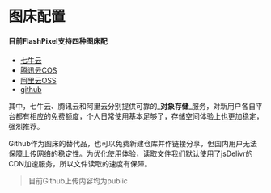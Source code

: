 # 图床配置

#### 目前FlashPixel支持四种图床配 <a href="#qi-niu-tu-chuang" id="qi-niu-tu-chuang"></a>

* [七牛云](https://app.gitbook.com/s/DH50JRNbN8y4WlbSjoya/\~/changes/tmST7zFe25zzgZpbiwGi/tu-chuang-pei-zhi/qi-niu-tu-chuang)
* [腾讯云COS](https://app.gitbook.com/s/DH50JRNbN8y4WlbSjoya/\~/changes/tmST7zFe25zzgZpbiwGi/tu-chuang-pei-zhi/teng-xun-yun)
* [阿里云OSS](https://app.gitbook.com/s/DH50JRNbN8y4WlbSjoya/\~/changes/tmST7zFe25zzgZpbiwGi/tu-chuang-pei-zhi/e-li-yun)
* [github](https://app.gitbook.com/s/DH50JRNbN8y4WlbSjoya/\~/changes/tmST7zFe25zzgZpbiwGi/tu-chuang-pei-zhi/github)

其中，七牛云、腾讯云和阿里云分别提供可靠的_**对象存储**_服务，对新用户各自平台都有相应的免费额度，个人日常使用基本足够了，存储空间体验上也更加稳定，强烈推荐。

Github作为图床的替代品，也可以免费新建仓库并作链接分享，但国内用户无法保障上传网络的稳定性。为优化使用体验，读取文件我们默认使用了[jsDelivr](https://www.jsdelivr.com/github)的CDN加速服务，所以文件读取的速度有保障。

> 目前Github上传内容均为public

